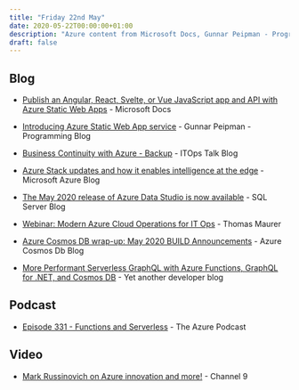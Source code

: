 ```yaml
---
title: "Friday 22nd May"
date: 2020-05-22T00:00:00+01:00
description: "Azure content from Microsoft Docs, Gunnar Peipman - Programming Blog, ITOps Talk Blog, Microsoft Azure Blog, Thomas Maurer, Yet Another Developer Blog, The Azure Podcast, Channel 9"
draft: false
---
```


## Blog

* [Publish an Angular, React, Svelte, or Vue JavaScript app and API with Azure Static Web Apps](https://docs.microsoft.com/en-us/learn/modules/publish-app-service-static-web-app-api/?WT.mc_id=build2020_swa-frameworks-jopapa) - Microsoft Docs

* [Introducing Azure Static Web App service](https://gunnarpeipman.com/azure-static-web-app/) - Gunnar Peipman - Programming Blog

* [Business Continuity with Azure - Backup](https://techcommunity.microsoft.com/t5/itops-talk-blog/business-continuity-with-azure-backup/ba-p/1382865) - ITOps Talk Blog

* [Azure Stack updates and how it enables intelligence at the edge](https://azure.microsoft.com/en-gb/blog/azure-stack-updates-and-how-it-enables-intelligence-at-the-edge/) - Microsoft Azure Blog

* [The May 2020 release of Azure Data Studio is now available](https://cloudblogs.microsoft.com/sqlserver/2020/05/20/the-may-2020-release-of-azure-data-studio-is-now-available/) - SQL Server Blog

* [Webinar: Modern Azure Cloud Operations for IT Ops](https://www.thomasmaurer.ch/2020/05/webinar-modern-azure-cloud-operations-for-it-ops/) - Thomas Maurer

* [Azure Cosmos DB wrap-up: May 2020 BUILD Announcements](https://devblogs.microsoft.com/cosmosdb/build-2020-announcements/) - Azure Cosmos Db Blog

* [More Performant Serverless GraphQL with Azure Functions, GraphQL for .NET, and Cosmos DB](https://www.tpeczek.com/2020/05/more-performant-serverless-graphql-with.html) - Yet another developer blog

## Podcast

* [Episode 331 - Functions and Serverless](http://azpodcast.azurewebsites.net/post/Episode-331-Functions-and-Serverless) - The Azure Podcast

## Video

* [Mark Russinovich on Azure innovation and more!](https://channel9.msdn.com/Events/Build/2020/BDL104) - Channel 9

